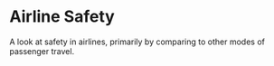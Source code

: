 # Airline Safety
A look at safety in airlines, primarily by comparing to other modes of passenger travel.
